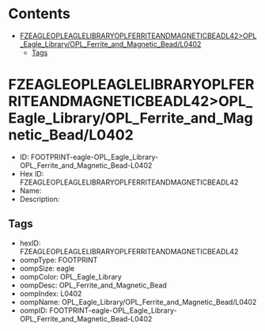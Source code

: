 



Contents
========

* [FZEAGLEOPLEAGLELIBRARYOPLFERRITEANDMAGNETICBEADL42>OPL_Eagle_Library/OPL_Ferrite_and_Magnetic_Bead/L0402](#fzeagleopleaglelibraryoplferriteandmagneticbeadl42opl_eagle_libraryopl_ferrite_and_magnetic_beadl0402)
	* [Tags](#tags)

# FZEAGLEOPLEAGLELIBRARYOPLFERRITEANDMAGNETICBEADL42>OPL_Eagle_Library/OPL_Ferrite_and_Magnetic_Bead/L0402

- ID: FOOTPRINT-eagle-OPL_Eagle_Library-OPL_Ferrite_and_Magnetic_Bead-L0402
- Hex ID: FZEAGLEOPLEAGLELIBRARYOPLFERRITEANDMAGNETICBEADL42
- Name: 
- Description: 

## Tags

- hexID: FZEAGLEOPLEAGLELIBRARYOPLFERRITEANDMAGNETICBEADL42
- oompType: FOOTPRINT
- oompSize: eagle
- oompColor: OPL_Eagle_Library
- oompDesc: OPL_Ferrite_and_Magnetic_Bead
- oompIndex: L0402
- oompName: OPL_Eagle_Library/OPL_Ferrite_and_Magnetic_Bead/L0402
- oompID: FOOTPRINT-eagle-OPL_Eagle_Library-OPL_Ferrite_and_Magnetic_Bead-L0402
